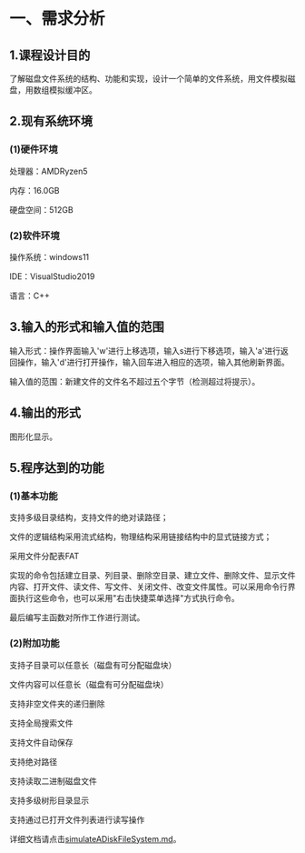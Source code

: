# 一、需求分析

##  1.课程设计目的

了解磁盘文件系统的结构、功能和实现，设计一个简单的文件系统，用文件模拟磁盘，用数组模拟缓冲区。

##  2.现有系统环境

###  (1)硬件环境

处理器：AMDRyzen5

内存：16.0GB

硬盘空间：512GB

###  (2)软件环境

操作系统：windows11

IDE：VisualStudio2019

语言：C++

##  3.输入的形式和输入值的范围

输入形式：操作界面输入\'w\'进行上移选项，输入s进行下移选项，输入\'a\'进行返回操作，输入\'d\'进行打开操作，输入回车进入相应的选项，输入其他刷新界面。

输入值的范围：新建文件的文件名不超过五个字节（检测超过将提示）。

##  4.输出的形式

图形化显示。

##  5.程序达到的功能

###  (1)基本功能

支持多级目录结构，支持文件的绝对读路径；

文件的逻辑结构采用流式结构，物理结构采用链接结构中的显式链接方式；

采用文件分配表FAT

实现的命令包括建立目录、列目录、删除空目录、建立文件、删除文件、显示文件内容、打开文件、读文件、写文件、关闭文件、改变文件属性。可以采用命令行界面执行这些命令，也可以采用"右击快捷菜单选择"方式执行命令。

最后编写主函数对所作工作进行测试。

###  (2)附加功能

支持子目录可以任意长（磁盘有可分配磁盘块）

文件内容可以任意长（磁盘有可分配磁盘块）

支持非空文件夹的递归删除

支持全局搜索文件

支持文件自动保存

支持绝对路径

支持读取二进制磁盘文件

支持多级树形目录显示

支持通过已打开文件列表进行读写操作

详细文档请点击[simulateADiskFileSystem.md](https://github.com/Back-T0/simulateDiskFileSystem/blob/master/simulateADiskFileSystem.md)。
